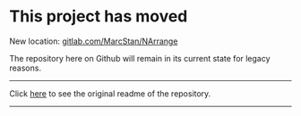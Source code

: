 # This project has moved

New location: [gitlab.com/MarcStan/NArrange](https://gitlab.com/MarcStan/NArrange)

The repository here on Github will remain in its current state for legacy reasons.

***
Click [here](Readme.old.txt) to see the original readme of the repository.
***